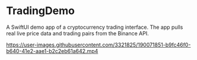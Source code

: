 # TradingDemo

A SwiftUI demo app of a cryptocurrency trading interface. The app pulls real live price data and trading pairs from the Binance API.

https://user-images.githubusercontent.com/3321825/190071851-b9fc46f0-b640-41e2-aae1-b2c2eb61a642.mp4

